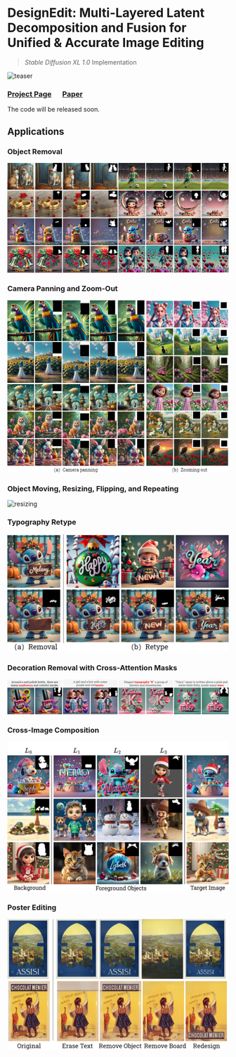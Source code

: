 # DesignEdit: Multi-Layered Latent Decomposition and Fusion for Unified & Accurate Image Editing
> *Stable Diffusion XL 1.0* Implementation

![teaser](docs/teaser.jpg)
### [Project Page](https://design-edit.github.io/)&ensp;&ensp;&ensp;[Paper](https://arxiv.org/abs/2403.14487)

The code will be released soon.

## Applications

### Object Removal
![removal](docs/removal.jpg)

### Camera Panning and Zoom-Out

![removal](docs/panning.jpg)

### Object Moving, Resizing, Flipping, and Repeating

![resizing](docs/resizing.png)

### Typography Retype

![retype](docs/retype.jpg)

### Decoration Removal with Cross-Attention Masks

![decoration](docs/decoration.jpg)

### Cross-Image Composition

![cross](docs/cross.jpg)

### Poster Editing

![poster](docs/poster.jpg)



